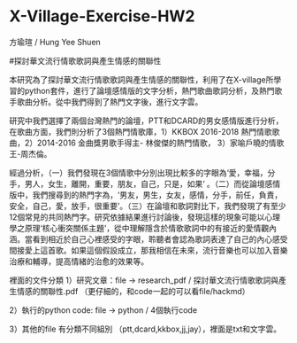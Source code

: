 # X-Village-Exercise-HW2
方瑜瑄 / Hung Yee Shuen

#探討華文流行情歌歌詞與產生情感的關聯性

本研究為了探討華文流行情歌歌詞與產生情感的關聯性，利用了在X-village所學習的python套件，進行了論壇感情版的文字分析，熱門歌曲歌詞分析，及熱門歌手歌曲分析。從中我們得到了熱門文字後，進行文字雲。

研究中我們選擇了兩個台灣熱門的論壇，PTT和DCARD的男女感情版進行分析，在歌曲方面，我們則分析了3個熱門情歌庫，1）KKBOX 2016-2018 熱門情歌歌曲，2）2014-2016 金曲獎男歌手得主- 林俊傑的熱門情歌， 3）家喻戶曉的情歌王-周杰倫。

經過分析，（一）我們發現在3個情歌中分別出現比較多的字眼為‘愛，幸福，分手，男人，女生，離開，重要，朋友，自己，只是，如果‘ 。（二）而從論壇感情版中，我們搜尋到的熱門字為，‘男友，男生，女友，感情，分手，前任，負責，安全，自己，愛，放手，很重要’。（三）在論壇和歌詞對比下，我們發現了有至少12個常見的共同熱門字。研究依據結果進行討論後，發現這樣的現象可能以心理學之原理‘核心衝突關係主題'，從中理解隱含於情歌歌詞中的有接近的愛情觀內涵。當看到相近於自己心裡感受的字眼，聆聽者會認為歌詞表達了自己的內心感受間接愛上這首歌。如果這個假設成立，那我相信在未來，流行音樂也可以加入音樂治療和輔導，提高情緒的治愈的效果等。


裡面的文件分類
1）研究文章：file -> research_pdf / 探討華文流行情歌歌詞與產生情感的關聯性.pdf （更仔細的，和code一起的可以看file/hackmd）

2）執行的python code: file -> python / 4個執行code

3）其他的file 有分類不同組別 （ptt,dcard,kkbox,jj,jay），裡面是txt和文字雲。
